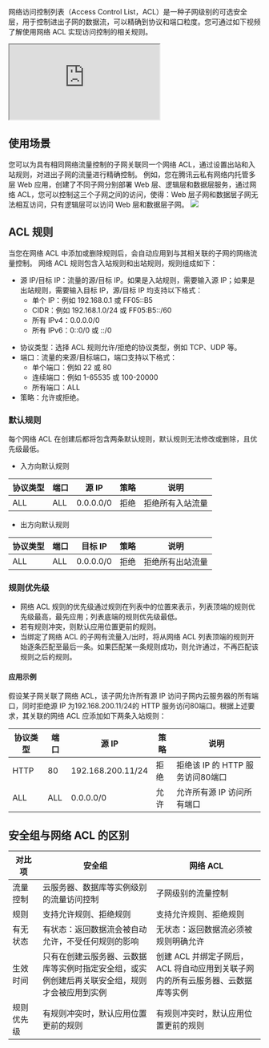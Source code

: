 网络访问控制列表（Access Control List，ACL）是一种子网级别的可选安全层，用于控制进出子网的数据流，可以精确到协议和端口粒度。您可通过如下视频了解使用网络 ACL 实现访问控制的相关规则。
<div class="doc-video-mod"><iframe src="https://cloud.tencent.com/edu/learning/quick-play/2354-35387?source=gw.doc.media&withPoster=1&notip=1"></iframe></div>

## 使用场景
您可以为具有相同网络流量控制的子网关联同一个网络 ACL，通过设置出站和入站规则，对进出子网的流量进行精确控制。
例如，您在腾讯云私有网络内托管多层 Web 应用，创建了不同子网分别部署 Web 层、逻辑层和数据层服务，通过网络 ACL，您可以控制这三个子网之间的访问，使得：Web 层子网和数据层子网无法相互访问，只有逻辑层可以访问 Web 层和数据层子网。
![](https://main.qcloudimg.com/raw/ece35157aa40118a18adb1a4885c14ce.png)


## ACL 规则
当您在网络 ACL 中添加或删除规则后，会自动应用到与其相关联的子网的网络流量控制。
网络 ACL 规则包含入站规则和出站规则，规则组成如下：
+ 源 IP/目标 IP：流量的源/目标 IP。如果是入站规则，需要输入源 IP；如果是出站规则，需要输入目标 IP，源/目标 IP 均支持以下格式：
  + 单个 IP：例如 192.168.0.1 或 FF05::B5
  + CIDR：例如 192.168.1.0/24 或 FF05:B5::/60
  + 所有 IPv4：0.0.0.0/0
  + 所有 IPv6：0::0/0 或 ::/0
- 协议类型：选择 ACL 规则允许/拒绝的协议类型，例如 TCP、UDP 等。
- 端口：流量的来源/目标端口，端口支持以下格式：
  + 单个端口：例如 22 或 80
  + 连续端口：例如 1-65535 或 100-20000
  + 所有端口：ALL
- 策略：允许或拒绝。

### 默认规则
每个网络 ACL 在创建后都将包含两条默认规则，默认规则无法修改或删除，且优先级最低。
- 入方向默认规则
<table>
<thead>
<tr>
<th>协议类型</th>
<th>端口</th>
<th>源 IP</th>
<th>策略</th>
<th>说明</th>
</tr>
</thead>
<tbody><tr>
<td>ALL</td>
<td>ALL</td>
<td>0.0.0.0/0</td>
<td>拒绝</td>
<td>拒绝所有入站流量</td>
</tr>
</tbody></table>

- 出方向默认规则
<table>
<thead>
<tr>
<th>协议类型</th>
<th>端口</th>
<th>目标 IP</th>
<th>策略</th>
<th>说明</th>
</tr>
</thead>
<tbody><tr>
<td>ALL</td>
<td>ALL</td>
<td>0.0.0.0/0</td>
<td>拒绝</td>
<td>拒绝所有出站流量</td>
</tr>
</tbody></table>

### 规则优先级
- 网络 ACL 规则的优先级通过规则在列表中的位置来表示，列表顶端的规则优先级最高，最先应用；列表底端的规则优先级最低。
- 若有规则冲突，则默认应用位置更前的规则。
- 当绑定了网络 ACL 的子网有流量入/出时，将从网络 ACL 列表顶端的规则开始逐条匹配至最后一条。如果匹配某一条规则成功，则允许通过，不再匹配该规则之后的规则。

#### 应用示例
假设某子网关联了网络 ACL，该子网允许所有源 IP 访问子网内云服务器的所有端口，同时拒绝源 IP 为192.168.200.11/24的 HTTP 服务访问80端口。根据上述要求，其关联的网络 ACL 应添加如下两条入站规则：

| 协议类型 | 端口 | 源 IP | 策略 |说明| 
| --- | --- | --- | --- |---|
| HTTP | 80 |192.168.200.11/24 |拒绝 |拒绝该 IP 的 HTTP 服务访问80端口 |
| ALL | ALL |0.0.0.0/0 |允许 |允许所有源 IP 访问所有端口|


## 安全组与网络 ACL 的区别
<table>
<thead>
<tr>
<th width="12%">对比项</th>
<th width="45%">安全组</th>
<th width="43%">网络 ACL</th>
</tr>
</thead>
<tbody><tr>
<td>流量控制</td>
<td>云服务器、数据库等实例级别的流量访问控制</td>
<td>子网级别的流量控制</td>
</tr>
<tr>
<td>规则</td>
<td>支持允许规则、拒绝规则</td>
<td>支持允许规则、拒绝规则</td>
</tr>
<tr>
<td>有无状态</td>
<td>有状态：返回数据流会被自动允许，不受任何规则的影响</td>
<td>无状态：返回数据流必须被规则明确允许</td>
</tr>
<tr>
<td>生效时间</td>
<td>只有在创建云服务器、云数据库等实例时指定安全组，或实例创建后再关联安全组，规则才会被应用到实例</td>
<td>创建 ACL 并绑定子网后，ACL 将自动应用到关联子网内的所有云服务器、云数据库等实例</td>
</tr>
<tr>
<td>规则优先级</td>
<td>有规则冲突时，默认应用位置更前的规则</td>
<td>有规则冲突时，默认应用位置更前的规则</td>
</tr>
</tbody></table>

